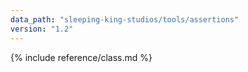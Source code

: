 ```yaml
---
data_path: "sleeping-king-studios/tools/assertions"
version: "1.2"
---
```


{% include reference/class.md %}
